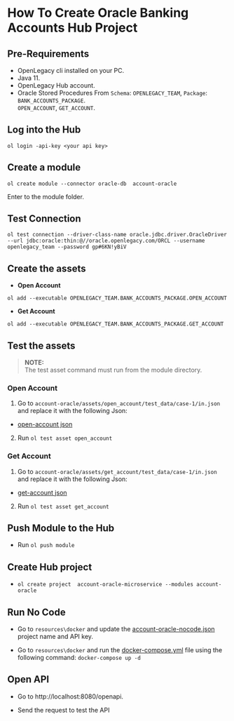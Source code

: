 # How To Create Oracle Banking Accounts Hub Project

## Pre-Requirements

- OpenLegacy cli installed on your PC.
- Java 11.
- OpenLegacy Hub account.
- Oracle Stored Procedures From `Schema`: `OPENLEGACY_TEAM`, `Package`: `BANK_ACCOUNTS_PACKAGE`.<br/>
  `OPEN_ACCOUNT`, `GET_ACCOUNT`.

## Log into the Hub

`ol login -api-key <your api key>`

## Create a module

`ol create module --connector oracle-db  account-oracle`

Enter to the module folder.

## Test Connection

```
ol test connection --driver-class-name oracle.jdbc.driver.OracleDriver --url jdbc:oracle:thin:@//oracle.openlegacy.com/ORCL --username openlegacy_team --password gp#6KN!yBiV
```

## Create the assets
 
- **Open Account**

`ol add --executable OPENLEGACY_TEAM.BANK_ACCOUNTS_PACKAGE.OPEN_ACCOUNT`

- **Get Account**
  
 `ol add --executable OPENLEGACY_TEAM.BANK_ACCOUNTS_PACKAGE.GET_ACCOUNT`
     
## Test the assets

> **NOTE:**  
> The test asset command must run from the module directory.  
> 

### Open Account

1.  Go to `account-oracle/assets/open_account/test_data/case-1/in.json` and replace it with the following Json:

- [open-account json](https://github.com/openlegacy/openlegacy-public-hub-demos/blob/master/oracle-db/banking/resources/test-json/open-account.json) 

2.  Run `ol test asset open_account`

### Get Account

1.  Go to `account-oracle/assets/get_account/test_data/case-1/in.json` and replace it with the following Json:

- [get-account json](https://github.com/openlegacy/openlegacy-public-hub-demos/blob/master/oracle-db/banking/resources/test-json/get-account.json) 

2.  Run `ol test asset get_account`

## Push Module to the Hub

- Run `ol push module`

## Create Hub project  

- `ol create project  account-oracle-microservice --modules account-oracle`

## Run No Code

- Go to `resources\docker` and update the [account-oracle-nocode.json](./resources/docker/account-cics-nocode.json) project name and API key.

- Go to `resources\docker` and run the [docker-compose.yml](./resources/docker/docker-compose.yml) file using the following command: `docker-compose up -d`

## Open API

- Go to http://localhost:8080/openapi.

- Send the request to test the API
